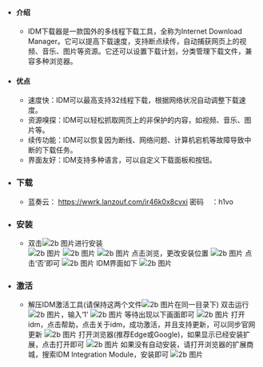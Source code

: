 * #### 介绍  
    - IDM下载器是一款国外的多线程下载工具，全称为Internet Download Manager。它可以提高下载速度，支持断点续传，自动捕获网页上的视频、音乐、图片等资源。它还可以设置下载计划，分类管理下载文件，兼容多种浏览器。

* #### 优点  

    - 速度快：IDM可以最高支持32线程下载，根据网络状况自动调整下载速度。
    - 资源嗅探：IDM可以轻松抓取网页上的非保护的内容，如视频、音乐、图片等。
    - 续传功能：IDM可以恢复因为断线、网络问题、计算机宕机等故障导致中断的下载任务。
    - 界面友好：IDM支持多种语言，可以自定义下载面板和按钮。

* ### 下载

    - 蓝奏云： <https://wwrk.lanzouf.com/ir46k0x8cvxi>
    密码&nbsp;&nbsp;&nbsp;&nbsp;：h1vo

* ### 安装

    - 双击![2b 图片](idm-img/8.png)进行安装  
    ![2b 图片](idm-img/2.png)
    ![2b 图片](idm-img/3.png)
    ![2b 图片](idm-img/4.png)
    点击浏览，更改安装位置
    ![2b 图片](idm-img/5.png)
    点击‘否’即可
    ![2b 图片](idm-img/6.png)
    IDM界面如下
    ![2b 图片](idm-img/9.png)

* ### 激活  

    - 解压IDM激活工具(请保持这两个文件![2b 图片](idm-img/7.png)在同一目录下)
    双击运行![2b 图片](idm-img/10.png)，输入‘1’
    ![2b 图片](idm-img/11.png)
    等待出现以下画面即可
    ![2b 图片](idm-img/12.png)
    打开idm，点击帮助，点击关于idm，成功激活，并且支持更新，可以同步官网更新
    ![2b 图片](idm-img/13.png)
    打开浏览器(推荐Edge或Google)，如果显示已经安装扩展，点击打开即可
    ![2b 图片](idm-img/14.png)
    如果没有自动安装，请打开浏览器的扩展商城，搜索IDM Integration Module，安装即可
    ![2b 图片](idm-img/15.png)
